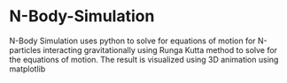 # N-Body-Simulation
N-Body Simulation uses python to solve for equations of motion for N-particles interacting gravitationally using Runga Kutta method to solve for the equations of motion. The result is visualized using 3D animation using matplotlib
